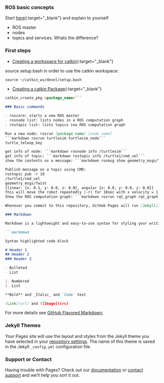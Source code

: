 ### ROS basic concepts

Start [here](http://wiki.ros.org/ROS/Concepts){:target="_blank"} and explain to yourself
- ROS master
- nodes
- topics and services. Whats the difference? 

### First steps
- [Creating a workspace for catkin](http://wiki.ros.org/catkin/Tutorials/create_a_workspace){:target="_blank"}

source setup.bash in order to use the catkin workspace:
```markdown
source ~/catkin_ws/devel/setup.bash
```

- [Creating a catkin Package](http://wiki.ros.org/catkin/Tutorials/CreatingPackage){:target="_blank"} 
```markdown
catkin_create_pkg <package_name>```

### Basic commands

- roscore: starts a new ROS master
- rosnode list: lists nodes in a ROS computation graph
- rostopic list: lists topics ina ROS computation graph

Run a new node: rosrun [package name] [node name]
```markdown rosrun turtlesim turtlesim_node```
turtle_teleop_key

get info of node: ```markdown rosnode info /turtlesim```
get info of topic: ```markdown rostopic info /turtle1/cmd_vel```
show the contents os a message: ```markdown rosmsg show geometry_msgs/Twist ```

Publish message on a topic using CMD:
rostopic pub -r 10
/turtle1/cmd_vel
geometry_msgs/Twist
{linear: {x: 0.1, y: 0.0, z: 0.0}, angular {x: 0.0, y: 0.0, z: 0.0}}
this will move the robot repeatedly (-r) for 10sec with x velocity = 1
Show the ROS computation graph: ```markdown rosrun rqt_graph rqt_graph```

Whenever you commit to this repository, GitHub Pages will run [Jekyll](https://jekyllrb.com/) to rebuild the pages in your site, from the content in your Markdown files.

### Markdown

Markdown is a lightweight and easy-to-use syntax for styling your writing. It includes conventions for

```markdown

Syntax highlighted code block

# Header 1
## Header 2
### Header 3

- Bulleted
- List

1. Numbered
2. List

**Bold** and _Italic_ and `Code` text

[Link](url) and ![Image](src)
```

For more details see [GitHub Flavored Markdown](https://guides.github.com/features/mastering-markdown/).

### Jekyll Themes

Your Pages site will use the layout and styles from the Jekyll theme you have selected in your [repository settings](https://github.com/Theta-Pi/ROS/settings). The name of this theme is saved in the Jekyll `_config.yml` configuration file.

### Support or Contact

Having trouble with Pages? Check out our [documentation](https://docs.github.com/categories/github-pages-basics/) or [contact support](https://support.github.com/contact) and we’ll help you sort it out.
